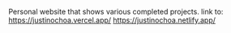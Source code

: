 Personal website that shows various completed projects.
link to:
https://justinochoa.vercel.app/
https://justinochoa.netlify.app/
